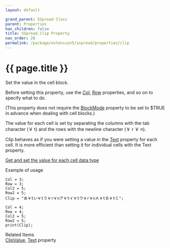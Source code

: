 ```yaml
---
layout: default

grand_parent: SSpread Class
parent: Properties
has_children: false
title: SSpread.Clip Property
nav_order: 28
permalink: /package/extension5/sspread/properties/clip
---
```

# {{ page.title }}

Set the value in the cell block.

Before setting this property, use the <a href="/package/extension5/sspread/properties/col">Col</a>, <a href="/package/extension5/sspread/properties/row">Row</a> properties, and so on to specify what to do.

(This property does not require the <a href="/package/extension5/sspread/properties/blockmode">BlockMode</a> property to be set to $TRUE in advance when dealing with cell blocks.)

The value for each cell is set by separating the columns with the tab character (￥ t) and the rows with the newline character (￥ r ￥ n).

Clip behaves as if you were setting a value in the <a href="/package/extension5/sspread/properties/text">Text</a> property for each cell. It is more efficient than setting it for individual cells with the Text property.

<a href="package/extension5/sspread/#get-and-set-the-value-for-each-cell-data-type-">Get and set the value for each cell data type</a> 

Example of usage<br>
```
Col = 3;
Row = 3;
Col2 = 5;
Row2 = 5;
Clip = "あ￥tい￥tう￥r￥nア￥tイ￥tウ￥r￥nＡ￥tＢ￥tＣ";
 
Col = 4;
Row = 4;
Col2 = 5;
Row2 = 5;
print(Clip);
```

Related Items <br>
<a href="/package/extension5/sspread/properties/clipvalue">ClipValue</a>, <a href="/package/extension5/sspread/properties/text">Text</a> property
